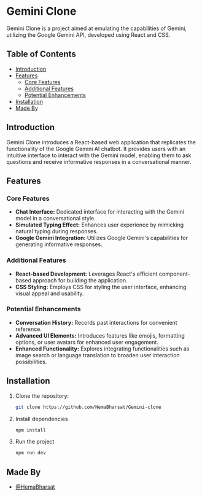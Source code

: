 # Gemini Clone

Gemini Clone is a project aimed at emulating the capabilities of Gemini, utilizing the Google Gemini API, developed using React and CSS.

## Table of Contents

- [Introduction](#introduction)
- [Features](#features)
  - [Core Features](#core-features)
  - [Additional Features](#additional-features)
  - [Potential Enhancements](#potential-enhancements)
- [Installation](#installation)
- [Made By](#made-by)

## Introduction

Gemini Clone introduces a React-based web application that replicates the functionality of the Google Gemini AI chatbot. It provides users with an intuitive interface to interact with the Gemini model, enabling them to ask questions and receive informative responses in a conversational manner.

## Features

### Core Features

- **Chat Interface:** Dedicated interface for interacting with the Gemini model in a conversational style.
- **Simulated Typing Effect:** Enhances user experience by mimicking natural typing during responses.
- **Google Gemini Integration:** Utilizes Google Gemini's capabilities for generating informative responses.

### Additional Features

- **React-based Development:** Leverages React's efficient component-based approach for building the application.
- **CSS Styling:** Employs CSS for styling the user interface, enhancing visual appeal and usability.

### Potential Enhancements

- **Conversation History:** Records past interactions for convenient reference.
- **Advanced UI Elements:** Introduces features like emojis, formatting options, or user avatars for enhanced user engagement.
- **Enhanced Functionality:** Explores integrating functionalities such as image search or language translation to broaden user interaction possibilities.

## Installation

1. Clone the repository:

   ```bash
   git clone https://github.com/HemaBharsat/Gemini-clone
   ```

2. Install dependencies

   ```bash
   npm install
   ```

3. Run the project

   ```bash
   npm run dev
   ```

## Made By

- [@HemaBharsat](https://github.com/HemaBharsat)
